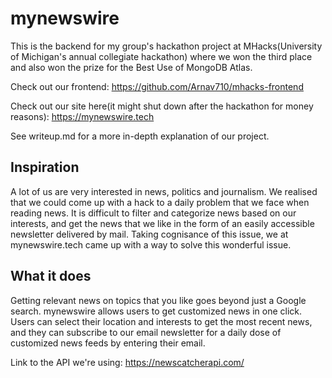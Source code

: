 # mynewswire

This is the backend for my group's hackathon project at MHacks(University of Michigan's annual collegiate hackathon) where we won the third place and also won the prize for the Best Use of MongoDB Atlas.

Check out our frontend: https://github.com/Arnav710/mhacks-frontend 

Check out our site here(it might shut down after the hackathon for money reasons): https://mynewswire.tech

See writeup.md for a more in-depth explanation of our project.

## Inspiration
A lot of us are very interested in news, politics and journalism. We realised that we could come up with a hack to a daily problem that we face when reading news. It is difficult to filter and categorize news based on our interests, and get the news that we like in the form of an easily accessible newsletter delivered by mail. Taking cognisance of this issue, we at mynewswire.tech came up with a way to solve this wonderful issue. 

## What it does
Getting relevant news on topics that you like goes beyond just a Google search. 
mynewswire allows users to get customized news in one click. Users can select their location and  interests to get the most recent news, and they can subscribe to our email newsletter for a daily dose of customized news feeds by entering their email.

Link to the API we're using:  https://newscatcherapi.com/
